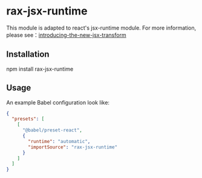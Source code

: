 # rax-jsx-runtime

This module is adapted to react's jsx-runtime module. For more information, please see：[introducing-the-new-jsx-transform](https://reactjs.org/blog/2020/09/22/introducing-the-new-jsx-transform.htm)

## Installation
npm install rax-jsx-runtime

## Usage
An example Babel configuration look like:

```json
{
  "presets": [
    [
      "@babel/preset-react",
      {
        "runtime": "automatic",
        "importSource": "rax-jsx-runtime"
      }
    ]
  ]
}
```
